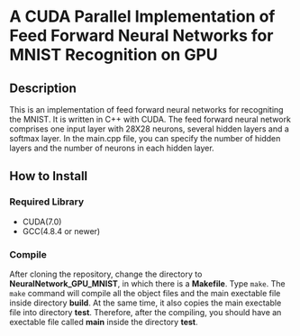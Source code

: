 # A CUDA Parallel Implementation of Feed Forward Neural Networks for MNIST Recognition on GPU

## Description
This is an implementation of feed forward neural networks for recogniting the MNIST. It is written in C++ with CUDA. 
The feed forward neural network comprises one input layer with 28X28 neurons, several hidden layers and a softmax layer.
In the main.cpp file, you can specify the number of hidden layers and the number of neurons in each hidden layer.

## How to Install
### Required Library
* CUDA(7.0)
* GCC(4.8.4 or newer)

### Compile
After cloning the repository, change the directory to **NeuralNetwork\_GPU\_MNIST**, in which there is a **Makefile**. Type ```make```. The ```make``` command will compile all the object files and the main exectable file inside directory **build**. At the same time, it also copies the main exectable file into directory **test**. Therefore, after the compiling, you should have an exectable file called **main** inside the directory **test**.




<!-- 1. load the following module before make -->
<!-- cuda/7.0 -->
<!-- gcc/4.8.4 -->
